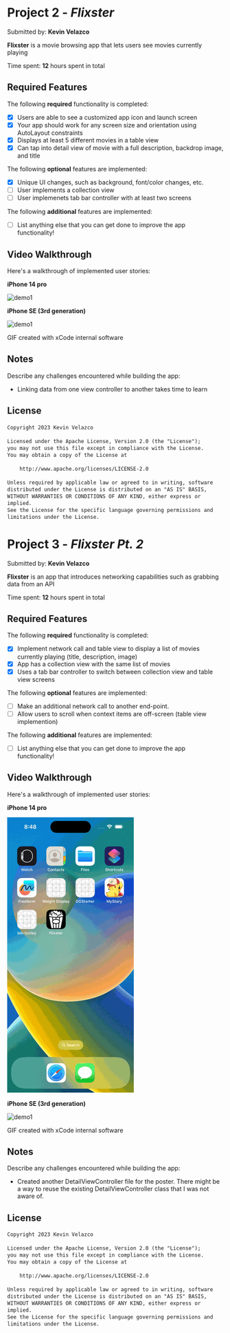 # Project 2 - *Flixster*

Submitted by: **Kevin Velazco**

**Flixster** is a movie browsing app that lets users see movies currently playing 

Time spent: **12** hours spent in total

## Required Features

The following **required** functionality is completed:

- [X] Users are able to see a customized app icon and launch screen
- [X] Your app should work for any screen size and orientation using AutoLayout constraints
- [X] Displays at least 5 different movies in a table view
- [X] Can tap into detail view of movie with a full description, backdrop image, and title
 
The following **optional** features are implemented:

- [X] Unique UI changes, such as background, font/color changes, etc.
- [ ] User implements a collection view
- [ ] User implemenets tab bar controller with at least two screens

The following **additional** features are implemented:

- [ ] List anything else that you can get done to improve the app functionality!

## Video Walkthrough

Here's a walkthrough of implemented user stories:

**iPhone 14 pro**

<img src='https://github.com/kvelazco/Flixster-iOS/blob/main/Flixster%20demo%201%20iPhone%2014%20Pro.gif?raw=true' title='demo1'/>

**iPhone SE (3rd generation)**

<img src='https://github.com/kvelazco/Flixster-iOS/blob/main/Flixster%20demo%202%20iPhone%20SE%20(3rd%20generation).gif?raw=true' title='demo1'/>

<!-- Replace this with whatever GIF tool you used! -->
GIF created with xCode internal software

## Notes

Describe any challenges encountered while building the app:
- Linking data from one view controller to another takes time to learn

## License

    Copyright 2023 Kevin Velazco

    Licensed under the Apache License, Version 2.0 (the "License");
    you may not use this file except in compliance with the License.
    You may obtain a copy of the License at

        http://www.apache.org/licenses/LICENSE-2.0

    Unless required by applicable law or agreed to in writing, software
    distributed under the License is distributed on an "AS IS" BASIS,
    WITHOUT WARRANTIES OR CONDITIONS OF ANY KIND, either express or implied.
    See the License for the specific language governing permissions and
    limitations under the License.

# Project 3 - *Flixster Pt. 2*

Submitted by: **Kevin Velazco**

**Flixster** is an app that introduces networking capabilities such as grabbing data from an API 

Time spent: **12** hours spent in total

## Required Features

The following **required** functionality is completed:

- [X] Implement network call and table view to display a list of movies currently playing (title, description, image)
- [X] App has a collection view with the same list of movies
- [X] Uses a tab bar controller to switch between collection view and table view screens
 
The following **optional** features are implemented:

- [ ] Make an additional network call to another end-point.	
- [ ] Allow users to scroll when context items are off-screen (table view implemention)

The following **additional** features are implemented:

- [ ] List anything else that you can get done to improve the app functionality!

## Video Walkthrough

Here's a walkthrough of implemented user stories:

**iPhone 14 pro**

<img src='https://github.com/kvelazco/Flixster-iOS/blob/main/Flixster2%20demo%201%20iPhone%2014%20Pro.gif?raw=true' title='demo1'/>

**iPhone SE (3rd generation)**

<img src='https://github.com/kvelazco/Flixster-iOS/blob/main/Flixster2%20demo%202%20iPhone%20SE%20(3rd%20generation).gif?raw=true' title='demo1'/>

<!-- Replace this with whatever GIF tool you used! -->
GIF created with xCode internal software

## Notes

Describe any challenges encountered while building the app:
- Created another DetailViewController file for the poster. There might be a way to reuse the existing DetailViewController class that I was not aware of.

## License

    Copyright 2023 Kevin Velazco

    Licensed under the Apache License, Version 2.0 (the "License");
    you may not use this file except in compliance with the License.
    You may obtain a copy of the License at

        http://www.apache.org/licenses/LICENSE-2.0

    Unless required by applicable law or agreed to in writing, software
    distributed under the License is distributed on an "AS IS" BASIS,
    WITHOUT WARRANTIES OR CONDITIONS OF ANY KIND, either express or implied.
    See the License for the specific language governing permissions and
    limitations under the License.
